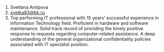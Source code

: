 1. Svetlana Antipova
2. svetka83@bk.ru
3. Top performing IT professional with 15 years’ successful experience in Information Technology field. Proficient in hardware and software maintenance. Solid track record of providing the timely positive response to requests regarding computer-related assistance. A deep understanding of the general organizational confidentiality policies associated with IT specialist position.